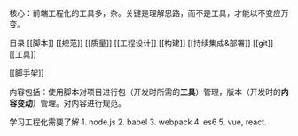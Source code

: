 核心：前端工程化的工具多，杂。关键是理解思路，而不是工具，才能以不变应万变。

目录
	[[脚本]]
	[[规范]]
	[[质量]]
	[[工程设计]]
	[[构建]]
	[[持续集成&部署]]
	[[git]]
	[[工具]]

[[脚手架]]

内容包括：使用脚本对项目进行包（开发时所需的**工具**）管理，版本（开发时的**内容变动**）管理。对内容进行规范。

学习工程化需要了解
	1. node.js
	2. babel
	3. webpack
	4. es6
	5. vue, react.
